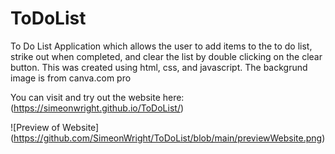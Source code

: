 # ToDoList
To Do List Application which allows the user to add items to the to do list, strike out when completed, and clear the list by double clicking on the clear button. This was created using html, css, and javascript. The backgrund image is from canva.com pro


You can visit and try out the website here:  (https://simeonwright.github.io/ToDoList/)

![Preview of Website] (https://github.com/SimeonWright/ToDoList/blob/main/previewWebsite.png)

